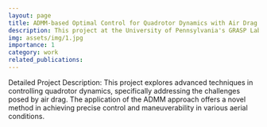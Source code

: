 ```yaml
---
layout: page
title: ADMM-based Optimal Control for Quadrotor Dynamics with Air Drag
description: This project at the University of Pennsylvania's GRASP Lab involves advanced control techniques for quadrotors considering air drag. The focus is on applying Alternating Direction Method of Multipliers (ADMM) for optimal control in dynamic environments with air drag factors.
img: assets/img/1.jpg
importance: 1
category: work
related_publications: 
---
```


Detailed Project Description: This project explores advanced techniques in controlling quadrotor dynamics, specifically addressing the challenges posed by air drag. The application of the ADMM approach offers a novel method in achieving precise control and maneuverability in various aerial conditions.
